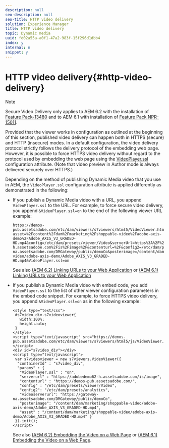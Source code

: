 ```yaml
---
description: null
seo-description: null
seo-title: HTTP video delivery
solution: Experience Manager
title: HTTP video delivery
topic: Dynamic media
uuid: fd02a55a-a0f1-47a2-983f-15f296d1dbb4
index: y
internal: n
snippet: y
---
```


# HTTP video delivery{#http-video-delivery}

>[!NOTE]
>
>Secure Video Delivery only applies to AEM 6.2 with the installation of [Feature Pack-13480](https://www.adobeaemcloud.com/content/marketplace/marketplaceProxy.html?packagePath=/content/companies/public/adobe/packages/cq620/featurepack/cq-6.2.0-featurepack-13480) and to AEM 6.1 with installation of [Feature Pack NPR-15011](https://www.adobeaemcloud.com/content/marketplace/marketplaceProxy.html?packagePath=/content/companies/public/adobe/packages/cq610/featurepack/cq-6.1.0-featurepack-15011).

Provided that the viewer works in configuration as outlined at the beginning of this section, published video delivery can happen both in HTTPS (secure) and HTTP (insecure) modes. In a default configuration, the video delivery protocol strictly follows the delivery protocol of the embedding web page. However, it is possible to force HTTPS video delivery without regard to the protocol used by embedding the web page using the [VideoPlayer.ssl](../../c-html5-s7-aem-asset-viewers/c-html5-mixedmedia-viewer-about/r-html5-mixedmedia-viewer-config-attrib/r-html5-mixedmedia-viewer-config-attrib-videoplayer-ssl.md#reference-df0a29aa8a584cebaaa1c7bb6fab362e) configuration attribute. (Note that video preview in Author mode is always delivered securely over HTTPS.)

Depending on the method of publishing Dynamic Media video that you use in AEM, the `VideoPlayer.ssl` configuration attribute is applied differently as demonstrated in the following:

* If you publish a Dynamic Media video with a URL, you append `VideoPlayer.ssl` to the URL. For example, to force secure video delivery, you append `&VideoPlayer.ssl=on` to the end of the following viewer URL example:

  ```
  https://demos-pub.assetsadobe.com/etc/dam/viewers/s7viewers/html5/VideoViewer.html?asset=%2Fcontent%2Fdam%2Fmarketing%2Fshoppable-video%2Fadobe-axis-demo%2FAdobe_AXIS_V3_GRADED-HD.mp4&config=/etc/dam/presets/viewer/Video&serverUrl=https%3A%2F%2Fadobedemo62-h.assetsadobe.com%2Fis%2Fimage%2F&contenturl=%2F&config2=/etc/dam/presets/analytics&videoserverurl=https://gateway-na.assetsadobe.com/DMGateway/public/demoCo&posterimage=/content/dam/marketing/shoppable-video/adobe-axis-demo/Adobe_AXIS_V3_GRADED-HD.mp4&VideoPlayer.ssl=on
  ```

  See also [(AEM 6.2) Linking URLs to your Web Application](https://docs.adobe.com/content/docs/en/aem/6-2/author/assets/dynamic-media/delivering-dynamic-media-assets/linking-urls-to-yourwebapplication.html) or [(AEM 6.1) Linking URLs to your Web Application](https://docs.adobe.com/content/docs/en/aem/6-1/author/assets/dynamic-media/delivering-dynamic-media-assets/linking-urls-to-yourwebapplication.html) 

* If you publish a Dynamic Media video with embed code, you add `VideoPlayer.ssl` to the list of other viewer configuration parameters in the embed code snippet. For example, to force HTTPS video delivery, you append `&VideoPlayer.ssl=on` as in the following example:

  ```
  <style type="text/css"> 
   #s7video_div.s7videoviewer{ 
     width:100%;  
     height:auto; 
   } 
  </style> 
  <script type="text/javascript" src="https://demos-pub.assetsadobe.com/etc/dam/viewers/s7viewers/html5/js/VideoViewer.js"></script> 
  <div id="s7video_div"></div> 
  <script type="text/javascript"> 
   var s7videoviewer = new s7viewers.VideoViewer({ 
    "containerId" : "s7video_div", 
    "params" : {  
     "VideoPlayer.ssl" : "on", 
     "serverurl" : "https://adobedemo62-h.assetsadobe.com/is/image", 
     "contenturl" : "https://demos-pub.assetsadobe.com/",  
     "config" : "/etc/dam/presets/viewer/Video", 
     "config2": "/etc/dam/presets/analytics", 
     "videoserverurl": "https://gateway-na.assetsadobe.com/DMGateway/public/demoCo", 
     "posterimage": "/content/dam/marketing/shoppable-video/adobe-axis-demo/Adobe_AXIS_V3_GRADED-HD.mp4", 
     "asset" : "/content/dam/marketing/shoppable-video/adobe-axis-demo/Adobe_AXIS_V3_GRADED-HD.mp4" } 
   }).init(); 
  </script>
  ```

  See also [(AEM 6.2) Embedding the Video on a Web Page](https://docs.adobe.com/content/docs/en/aem/6-2/author/assets/dynamic-media/delivering-dynamic-media-assets/embed-code.html) or [(AEM 6.1) Embedding the Video on a Web Page](https://docs.adobe.com/content/docs/en/aem/6-1/author/assets/dynamic-media/delivering-dynamic-media-assets/embed-code.html).

